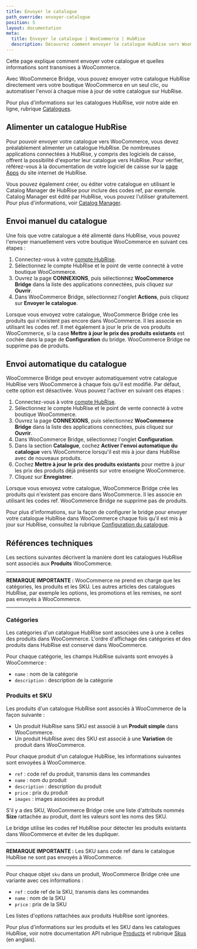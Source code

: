 ```yaml
---
title: Envoyer le catalogue
path_override: envoyer-catalogue
position: 5
layout: documentation
meta:
  title: Envoyer le catalogue | WooCommerce | HubRise
  description: Découvrez comment envoyer le catalogue HubRise vers WooCommerce, comment les articles et options sont encodés, et quelles fonctionnalités sont prises en charge.
---
```


Cette page explique comment envoyer votre catalogue et quelles informations sont transmises à WooCommerce.

Avec WooCommerce Bridge, vous pouvez envoyer votre catalogue HubRise directement vers votre boutique WooCommerce en un seul clic, ou automatiser l'envoi à chaque mise à jour de votre catalogue sur HubRise.

Pour plus d'informations sur les catalogues HubRise, voir notre aide en ligne, rubrique [Catalogues](/docs/catalog).

## Alimenter un catalogue HubRise

Pour pouvoir envoyer votre catalogue vers WooCommerce, vous devez préalablement alimenter un catalogue HubRise. De nombreuses applications connectées à HubRise, y compris des logiciels de caisse, offrent la possibilité d'exporter leur catalogue vers HubRise. Pour vérifier, référez-vous à la documentation de votre logiciel de caisse sur la [page Apps](/apps) du site internet de HubRise.

Vous pouvez également créer, ou éditer votre catalogue en utilisant le Catalog Manager de HubRise pour inclure des codes ref, par exemple. Catalog Manager est édité par HubRise, vous pouvez l'utiliser gratuitement. Pour plus d'informations, voir [Catalog Manager](/apps/catalog-manager/overview).

## Envoi manuel du catalogue

Une fois que votre catalogue a été alimenté dans HubRise, vous pouvez l'envoyer manuellement vers votre boutique WooCommerce en suivant ces étapes :

1. Connectez-vous à votre [compte HubRise](https://manager.hubrise.com).
2. Sélectionnez le compte HubRise et le point de vente connecté à votre boutique WooCommerce.
3. Ouvrez la page **CONNEXIONS**, puis sélectionnez **WooCommerce Bridge** dans la liste des applications connectées, puis cliquez sur **Ouvrir**.
4. Dans WooCommerce Bridge, sélectionnez l'onglet **Actions**, puis cliquez sur **Envoyer le catalogue**.

Lorsque vous envoyez votre catalogue, WooCommerce Bridge crée les produits qui n'existent pas encore dans WooCommerce. Il les associe en utilisant les codes ref. Il met également à jour le prix de vos produits WooCommerce, si la case **Mettre à jour le prix des produits existants** est cochée dans la page de **Configuration** du bridge. WooCommerce Bridge ne supprime pas de produits.

## Envoi automatique du catalogue

WooCommerce Bridge peut envoyer automatiquement votre catalogue HubRise vers WooCommerce à chaque fois qu'il est modifié. Par défaut, cette option est désactivée. Vous pouvez l'activer en suivant ces étapes :

1. Connectez-vous à votre [compte HubRise](https://manager.hubrise.com).
2. Sélectionnez le compte HubRise et le point de vente connecté à votre boutique WooCommerce.
3. Ouvrez la page **CONNEXIONS**, puis sélectionnez **WooCommerce Bridge** dans la liste des applications connectées, puis cliquez sur **Ouvrir**.
4. Dans WooCommerce Bridge, sélectionnez l'onglet **Configuration**.
5. Dans la section **Catalogue**, cochez **Activer l'envoi automatique du catalogue** vers WooCommerce lorsqu'il est mis à jour dans HubRise avec de nouveaux produits.
6. Cochez **Mettre à jour le prix des produits existants** pour mettre à jour les prix des produits déjà présents sur votre enseigne WooCommerce.
7. Cliquez sur **Enregistrer**.

Lorsque vous envoyez votre catalogue, WooCommerce Bridge crée les produits qui n'existent pas encore dans WooCommerce.  Il les associe en utilisant les codes ref. WooCommerce Bridge ne supprime pas de produits.

Pour plus d'informations, sur la façon de configurer le bridge pour envoyer votre catalogue HubRise dans WooCommerce chaque fois qu'il est mis à jour sur HubRise, consultez la rubrique [Configuration du catalogue](/apps/woocommerce/configuration#catalog).

## Références techniques

Les sections suivantes décrivent la manière dont les catalogues HubRise sont associés aux **Produits** WooCommerce.

***

**REMARQUE IMPORTANTE :** WooCommerce ne prend en charge que les catégories, les produits et les SKU. Les autres articles des catalogues HubRise, par exemple les options, les promotions et les remises, ne sont pas envoyés à WooCommerce.

***

### Catégories

Les catégories d'un catalogue HubRise sont associées une à une à celles des produits dans WooCommerce.
L'ordre d'affichage des catégories et des produits dans HubRise est conservé dans WooCommerce.

Pour chaque catégorie, les champs HubRise suivants sont envoyés à WooCommerce :

- `name` : nom de la catégorie
- `description` : description de la catégorie

### Produits et SKU

Les produits d'un catalogue HubRise sont associés à WooCommerce de la façon suivante :

- Un produit HubRise sans SKU est associé à un **Produit simple** dans WooCommerce.
- Un produit HubRise avec des SKU est associé à une **Variation** de produit dans WooCommerce.

Pour chaque produit d'un catalogue HubRise, les informations suivantes sont envoyées à WooCommerce.

- `ref` : code ref du produit, transmis dans les commandes
- `name` : nom du produit
- `description` : description du produit
- `price` : prix du produit
- `images` : images associées au produit

S'il y a des SKU, WooCommerce Bridge crée une liste d'attributs nommés **Size** rattachée au produit, dont les valeurs sont les noms des SKU.

Le bridge utilise les codes ref HubRise pour détecter les produits existants dans WooCommerce et éviter de les dupliquer.

***

**REMARQUE IMPORTANTE :** Les SKU sans code ref dans le catalogue HubRise ne sont pas envoyés à WooCommerce.

***

Pour chaque objet `sku` dans un produit, WooCommerce Bridge crée une variante avec ces informations :

- `ref` : code ref de la SKU, transmis dans les commandes
- `name` : nom de la SKU
- `price` : prix de la SKU

Les listes d'options rattachées aux produits HubRise sont ignorées.

Pour plus d'informations sur les produits et les SKU dans les catalogues HubRise, voir notre documentation API rubrique [Products](/developers/api/catalogs#products) et rubrique [Skus](/developers/api/catalogs#skus) (en anglais).
